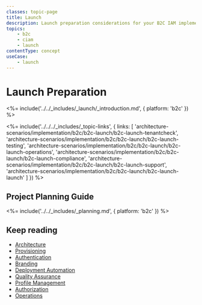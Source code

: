 ```yaml
---
classes: topic-page
title: Launch
description: Launch preparation considerations for your B2C IAM implementation.
topics:
    - b2c
    - ciam
    - launch
contentType: concept
useCase:
    - launch
---
```

# Launch Preparation

<%= include('../../_includes/_launch/_introduction.md', { platform: 'b2c' }) %>


<%= include('../../../_includes/_topic-links', { links: [ 
  'architecture-scenarios/implementation/b2c/b2c-launch/b2c-launch-tenantcheck',
  'architecture-scenarios/implementation/b2c/b2c-launch/b2c-launch-testing',
  'architecture-scenarios/implementation/b2c/b2c-launch/b2c-launch-operations',
  'architecture-scenarios/implementation/b2c/b2c-launch/b2c-launch-compliance',
  'architecture-scenarios/implementation/b2c/b2c-launch/b2c-launch-support',
  'architecture-scenarios/implementation/b2c/b2c-launch/b2c-launch-launch'
 ] }) %>


## Project Planning Guide

<%= include('../../_includes/_planning.md', { platform: 'b2c' }) %>

## Keep reading

* [Architecture](/architecture-scenarios/implementation/b2c/b2c-architecture)
* [Provisioning](/architecture-scenarios/implementation/b2c/b2c-provisioning)
* [Authentication](/architecture-scenarios/implementation/b2c/b2c-authentication)
* [Branding](/architecture-scenarios/implementation/b2c/b2c-branding)
* [Deployment Automation](/architecture-scenarios/implementation/b2c/b2c-deployment)
* [Quality Assurance](/architecture-scenarios/implementation/b2c/b2c-qa)
* [Profile Management](/architecture-scenarios/implementation/b2c/b2c-profile-mgmt)
* [Authorization](/architecture-scenarios/implementation/b2c/b2c-authorization)
* [Operations](/architecture-scenarios/implementation/b2c/b2c-operations)
